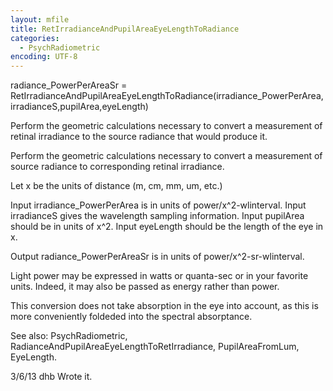 ```yaml
---
layout: mfile
title: RetIrradianceAndPupilAreaEyeLengthToRadiance
categories:
  - PsychRadiometric
encoding: UTF-8
---
```


radiance\_PowerPerAreaSr = RetIrradianceAndPupilAreaEyeLengthToRadiance(irradiance\_PowerPerArea,irradianceS,pupilArea,eyeLength)

Perform the geometric calculations necessary to convert a measurement of retinal
irradiance to the source radiance that would produce it.

Perform the geometric calculations necessary to convert a measurement of source
radiance to corresponding retinal irradiance.

Let x be the units of distance (m, cm, mm, um, etc.)

  Input irradiance\_PowerPerArea is in units of power/x^2-wlinterval.
  Input irradianceS gives the wavelength sampling information.
  Input pupilArea should be in units of x^2.
  Input eyeLength should be the length of the eye in x.

  Output radiance\_PowerPerAreaSr is in units of power/x^2-sr-wlinterval.

  Light power may be expressed in watts or quanta-sec or in your
  favorite units.  Indeed, it may also be passed as energy rather
  than power.

This conversion does not take absorption in the eye into account,
as this is more conveniently foldeded into the spectral absorptance.

See also: PsychRadiometric, RadianceAndPupilAreaEyeLengthToRetIrradiance, PupilAreaFromLum, EyeLength.

3/6/13  dhb  Wrote it.